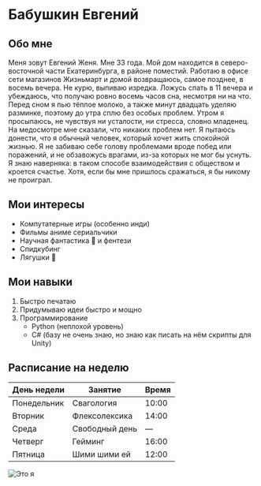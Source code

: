 # Бабушкин Евгений

## Обо мне
Меня зовут Евгений Женя. Мне 33 года. Мой дом находится в северо-восточной части Екатеринбурга, в районе поместий. Работаю в офисе сети магазинов Жизньмарт и домой возвращаюсь, самое позднее, в восемь вечера. Не курю, выпиваю изредка. Ложусь спать в 11 вечера и убеждаюсь, что получаю ровно восемь часов сна, несмотря ни на что. Перед сном я пью тёплое молоко, а также минут двадцать уделяю разминке, поэтому до утра сплю без особых проблем. Утром я просыпаюсь, не чувствуя ни усталости, ни стресса, словно младенец. На медосмотре мне сказали, что никаких проблем нет. Я пытаюсь донести, что я обычный человек, который хочет жить спокойной жизнью. Я не забиваю себе голову проблемами вроде побед или поражений, и не обзавожусь врагами, из-за которых не мог бы уснуть. Я знаю наверняка: в таком способе взаимодействия с обществом и кроется счастье. Хотя, если бы мне пришлось сражаться, я бы никому не проиграл.

## Мои интересы
- Компутатерные игры (особенно инди)
- Фильмы аниме сериальчики
- Научная фантастика :rocket: и фентези
- Спидкубинг
- Лягушки :frog:
  
## Мои навыки
1. Быстро печатаю
2. Придумываю идеи быстро и мощно
3. Программирование
   - Python (неплохой уровень)
   - C# (базу не очень знаю, но знаю как писать на нём скрипты для Unity)

## Расписание на неделю

| День недели   | Занятие                     | Время     |
|---------------|-----------------------------|-----------|
| Понедельник   | Свагология                  | 10:00     |
| Вторник       | Флексолексика               | 14:00     |
| Среда         | Свободный день              | —         |
| Четверг       | Гейминг                     | 16:00     |
| Пятница       | Шими шими ей                | 12:00     |

![Это я](https://preview.redd.it/77u83erxp89d1.jpeg?width=640&crop=smart&auto=webp&s=2453019eff1bb5d0bf14e5e4d5055070286b2b7b)

